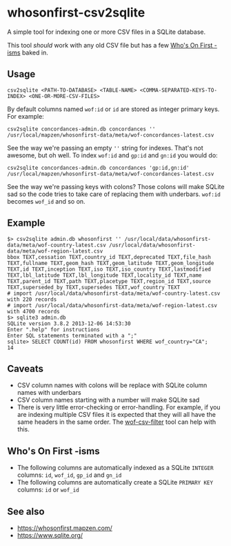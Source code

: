 # whosonfirst-csv2sqlite

A simple tool for indexing one or more CSV files in a SQLite database.

This tool _should_ work with any old CSV file but has a few [Who's On First -isms](#whos-on-first--isms) baked in.
 
## Usage

```
csv2sqlite <PATH-TO-DATABASE> <TABLE-NAME> <COMMA-SEPARATED-KEYS-TO-INDEX> <ONE-OR-MORE-CSV-FILES>
```

By default columns named `wof:id` or `id` are stored as integer primary keys. For example:

```
csv2sqlite concordances-admin.db concordances '' /usr/local/mapzen/whosonfirst-data/meta/wof-concordances-latest.csv 
```

See the way we're passing an empty `''` string for indexes. That's not awesome, but oh well. To index `wof:id` and `gp:id` and `gn:id` you would do:

```
csv2sqlite concordances-admin.db concordances 'gp:id,gn:id' /usr/local/mapzen/whosonfirst-data/meta/wof-concordances-latest.csv 
```

See the way we're passing keys with colons? Those colons will make SQLite sad so the code tries to take care of replacing them with underbars. `wof:id` becomes `wof_id` and so on.

## Example

```
$> csv2sqlite admin.db whosonfirst '' /usr/local/data/whosonfirst-data/meta/wof-country-latest.csv /usr/local/data/whosonfirst-data/meta/wof-region-latest.csv 
bbox TEXT,cessation TEXT,country_id TEXT,deprecated TEXT,file_hash TEXT,fullname TEXT,geom_hash TEXT,geom_latitude TEXT,geom_longitude TEXT,id TEXT,inception TEXT,iso TEXT,iso_country TEXT,lastmodified TEXT,lbl_latitude TEXT,lbl_longitude TEXT,locality_id TEXT,name TEXT,parent_id TEXT,path TEXT,placetype TEXT,region_id TEXT,source TEXT,superseded_by TEXT,supersedes TEXT,wof_country TEXT
# import /usr/local/data/whosonfirst-data/meta/wof-country-latest.csv with 220 records
# import /usr/local/data/whosonfirst-data/meta/wof-region-latest.csv with 4700 records
$> sqlite3 admin.db 
SQLite version 3.8.2 2013-12-06 14:53:30
Enter ".help" for instructions
Enter SQL statements terminated with a ";"
sqlite> SELECT COUNT(id) FROM whosonfirst WHERE wof_country="CA";
14
```

## Caveats

* CSV column names with colons will be replace with SQLite column names with underbars
* CSV column names starting with a number will make SQLite sad
* There is very little error-checking or error-handling. For example, if you are indexing multiple CSV files it is expected that they will all have the same headers in the same order. The [wof-csv-filter](https://github.com/whosonfirst/go-whosonfirst-csv#wof-csv-filter) tool can help with this.

## Who's On First -isms

* The following columns are automatically indexed as a SQLite `INTEGER` columns: `id`, `wof_id`, `gp_id` and `gn_id`
* The following columns are automatically create a SQLite `PRIMARY KEY` columns: `id` or `wof_id`

## See also

* https://whosonfirst.mapzen.com/
* https://www.sqlite.org/